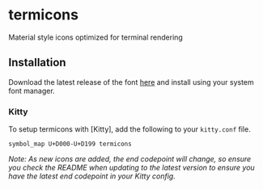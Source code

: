 # termicons

Material style icons optimized for terminal rendering

## Installation

Download the latest release of the font
[here](https://mskelton.dev/termicons/termicons.ttf) and install using
your system font manager.

### Kitty

To setup termicons with [Kitty], add the following to your `kitty.conf` file.

```kitty
symbol_map U+D000-U+D199 termicons
```

_Note: As new icons are added, the end codepoint will change, so ensure you
check the README when updating to the latest version to ensure you have the
latest end codepoint in your Kitty config._
